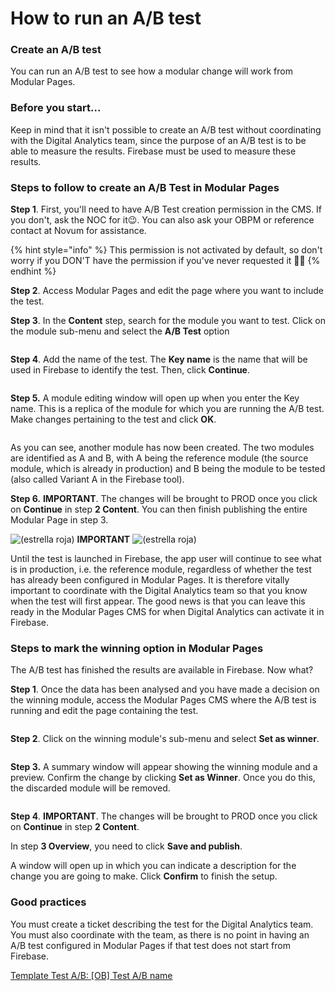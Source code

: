 # How to run an A/B test

### Create an A/B test

You can run an A/B test to see how a modular change will work from Modular Pages.

### Before you start...

Keep in mind that it isn't possible to create an A/B test without coordinating with the Digital Analytics team, since the purpose of an A/B test is to be able to measure the results. Firebase must be used to measure these results.

### Steps to follow to create an A/B Test in Modular Pages

**Step 1**. First, you'll need to have A/B Test creation permission in the CMS. If you don't, ask the NOC for it😉. You can also ask your OBPM or reference contact at Novum for assistance.

{% hint style="info" %}
This permission is not activated by default, so don't worry if you DON'T have the permission if you've never requested it 🙋🏾
{% endhint %}

**Step 2**. Access Modular Pages and edit the page where you want to include the test.

**Step 3**. In the **Content** step, search for the module you want to test. Click on the module sub-menu and select the **A/B Test** option

<figure><img src=".gitbook/assets/iniciarABTest.png" alt=""><figcaption></figcaption></figure>

**Step 4**. Add the name of the test. The **Key name** is the name that will be used in Firebase to identify the test. Then, click **Continue**.

<figure><img src=".gitbook/assets/FirebaseKey.png" alt=""><figcaption></figcaption></figure>

**Step 5.** A module editing window will open up when you enter the Key name. This is a replica of the module for which you are running the A/B test. Make changes pertaining to the test and click **OK**.

<figure><img src=".gitbook/assets/A_BTestCreado.png" alt=""><figcaption></figcaption></figure>

As you can see, another module has now been created. The two modules are identified as A and B, with A being the reference module (the source module, which is already in production) and B being the module to be tested (also called Variant A in the Firebase tool).

**Step 6.** **IMPORTANT**. The changes will be brought to PROD once you click on **Continue** in step **2 Content**. You can then finish publishing the entire Modular Page in step 3.

<img src="https://confluence.tid.es/s/24eubp/9012/15522zw/_/images/icons/emoticons/star_red.svg" alt="(estrella roja)" data-size="original"> **IMPORTANT** <img src="https://confluence.tid.es/s/24eubp/9012/15522zw/_/images/icons/emoticons/star_red.svg" alt="(estrella roja)" data-size="original">

Until the test is launched in Firebase, the app user will continue to see what is in production, i.e. the reference module, regardless of whether the test has already been configured in Modular Pages. It is therefore vitally important to coordinate with the Digital Analytics team so that you know when the test will first appear. The good news is that you can leave this ready in the Modular Pages CMS for when Digital Analytics can activate it in Firebase.

### Steps to mark the winning option in Modular Pages

The A/B test has finished the results are available in Firebase. Now what?

**Step 1**. Once the data has been analysed and you have made a decision on the winning module, access the Modular Pages CMS where the A/B test is running and edit the page containing the test.

<figure><img src=".gitbook/assets/image (9).png" alt=""><figcaption></figcaption></figure>

**Step 2**. Click on the winning module's sub-menu and select **Set as winner**.

<figure><img src=".gitbook/assets/image (10).png" alt=""><figcaption></figcaption></figure>



**Step 3.** A summary window will appear showing the winning module and a preview. Confirm the change by clicking **Set as Winner**. Once you do this, the discarded module will be removed.

<figure><img src=".gitbook/assets/image (11).png" alt=""><figcaption></figcaption></figure>

**Step 4**. **IMPORTANT**. The changes will be brought to PROD once you click on **Continue** in step **2 Content**.

In step **3 Overview**, you need to click **Save and publish**.

A window will open up in which you can indicate a description for the change you are going to make. Click **Confirm** to finish the setup.

### Good practices

You must create a ticket describing the test for the Digital Analytics team. You must also coordinate with the team, as there is no point in having an A/B test configured in Modular Pages if that test does not start from Firebase.

[Template Test A/B: \[OB\] Test A/B name](https://confluence.tid.es/pages/viewpage.action?pageId=141016807)
